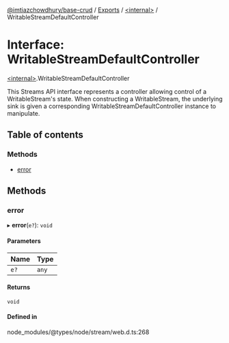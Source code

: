 [@imtiazchowdhury/base-crud](../README.md) / [Exports](../modules.md) / [\<internal\>](../modules/internal_.md) / WritableStreamDefaultController

# Interface: WritableStreamDefaultController

[\<internal\>](../modules/internal_.md).WritableStreamDefaultController

This Streams API interface represents a controller allowing control of a
WritableStream's state. When constructing a WritableStream, the
underlying sink is given a corresponding WritableStreamDefaultController
instance to manipulate.

## Table of contents

### Methods

- [error](internal_.WritableStreamDefaultController.md#error)

## Methods

### error

▸ **error**(`e?`): `void`

#### Parameters

| Name | Type |
| :------ | :------ |
| `e?` | `any` |

#### Returns

`void`

#### Defined in

node_modules/@types/node/stream/web.d.ts:268
